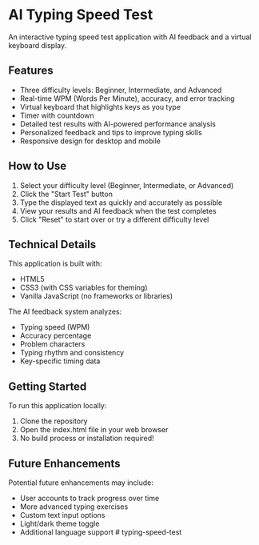 # AI Typing Speed Test

An interactive typing speed test application with AI feedback and a virtual keyboard display.

## Features

- Three difficulty levels: Beginner, Intermediate, and Advanced
- Real-time WPM (Words Per Minute), accuracy, and error tracking
- Virtual keyboard that highlights keys as you type
- Timer with countdown
- Detailed test results with AI-powered performance analysis
- Personalized feedback and tips to improve typing skills
- Responsive design for desktop and mobile

## How to Use

1. Select your difficulty level (Beginner, Intermediate, or Advanced)
2. Click the "Start Test" button
3. Type the displayed text as quickly and accurately as possible
4. View your results and AI feedback when the test completes
5. Click "Reset" to start over or try a different difficulty level

## Technical Details

This application is built with:
- HTML5
- CSS3 (with CSS variables for theming)
- Vanilla JavaScript (no frameworks or libraries)

The AI feedback system analyzes:
- Typing speed (WPM)
- Accuracy percentage
- Problem characters
- Typing rhythm and consistency
- Key-specific timing data

## Getting Started

To run this application locally:

1. Clone the repository
2. Open the index.html file in your web browser
3. No build process or installation required!

## Future Enhancements

Potential future enhancements may include:
- User accounts to track progress over time
- More advanced typing exercises
- Custom text input options
- Light/dark theme toggle
- Additional language support #   t y p i n g - s p e e d - t e s t  
 